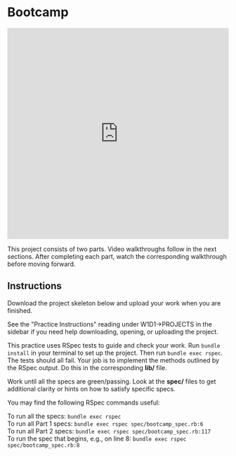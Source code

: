 # Bootcamp

<iframe src="https://player.vimeo.com/video/290805452" width="100%" height="480" frameborder="0" allowfullscreen></iframe>

This project consists of two parts. Video walkthroughs follow in the next
sections. After completing each part, watch the corresponding walkthrough before
moving forward.

## Instructions

Download the project skeleton below and upload your work when you are finished.

See the "Practice Instructions" reading under W1D1->PROJECTS in the sidebar if
you need help downloading, opening, or uploading the project.

This practice uses RSpec tests to guide and check your work. Run `bundle
install` in your terminal to set up the project. Then run `bundle exec rspec`.
The tests should all fail. Your job is to implement the methods outlined by the
RSpec output. Do this in the corresponding __lib/__ file.

Work until all the specs are green/passing. Look at the __spec/__ files to get
additional clarity or hints on how to satisfy specific specs.

You may find the following RSpec commands useful:

To run all the specs: `bundle exec rspec`  
To run all Part 1 specs: `bundle exec rspec spec/bootcamp_spec.rb:6`  
To run all Part 2 specs: `bundle exec rspec spec/bootcamp_spec.rb:117`  
To run the spec that begins, e.g., on line 8: `bundle exec rspec spec/bootcamp_spec.rb:8`